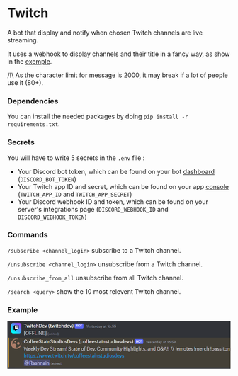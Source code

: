 # Twitch

A bot that display and notify when chosen Twitch channels are live streaming.

It uses a webhook to display channels and their title in a fancy way, as show in the [exemple](#Example).

/!\ As the character limit for message is 2000, it may break if a lot of people use it (80+).

### Dependencies

You can install the needed packages by doing `pip install -r requirements.txt`.

### Secrets

You will have to write 5 secrets in the `.env` file :

* Your Discord bot token, which can be found on your bot [dashboard](https://discord.com/developers/applications) (`DISCORD_BOT_TOKEN`)
* Your Twitch app ID and secret, which can be found on your app [console](https://dev.twitch.tv/console/apps) (`TWITCH_APP_ID` and `TWITCH_APP_SECRET`)
* Your Discord webhook ID and token, which can be found on your server's integrations page (`DISCORD_WEBHOOK_ID` and `DISCORD_WEBHOOK_TOKEN`)

### Commands

`/subscribe <channel_login>` subscribe to a Twitch channel.

`/unsubscribe <channel_login>` unsubscribe from a Twitch channel.

`/unsubscribe_from_all` unsubscribe from all Twitch channel.

`/search <query>` show the 10 most relevent Twitch channel.

### Example

![Bot example](img/example.png)
